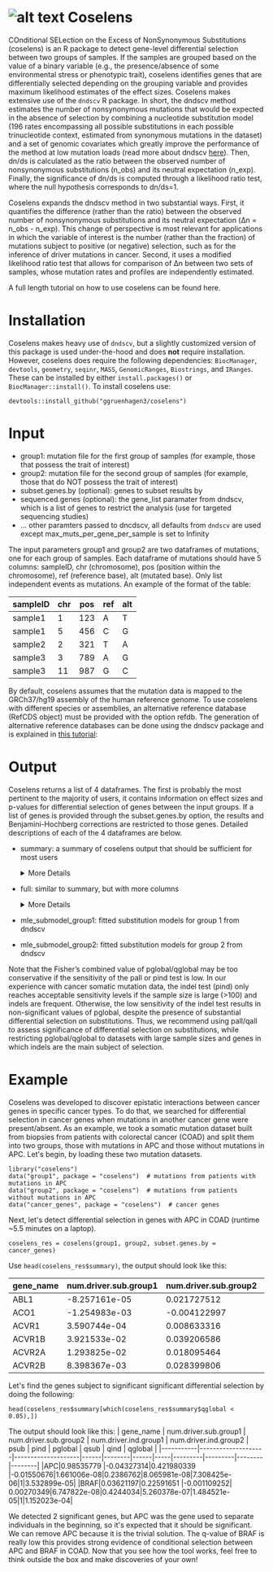 # ![alt text](https://github.com/ggruenhagen3/coselens/blob/master/icon.png?raw=true)  Coselens 
COnditional SELection on the Excess of NonSynonymous Substitutions (coselens) is an R package to detect gene-level differential selection between two groups of samples. If the samples are grouped based on the value of a binary variable (e.g., the presence/absence of some environmental stress or phenotypic trait), coselens identifies genes that are differentially selected depending on the grouping variable and provides maximum likelihood estimates of the effect sizes. Coselens makes extensive use of the ```dndscv``` R package. In short, the dndscv method estimates the number of nonsynonymous mutations that would be expected in the absence of selection by combining a nucleotide substitution model (196 rates encompassing all possible substitutions in each possible trinucleotide context, estimated from synonymous mutations in the dataset) and a set of genomic covariates which greatly improve the performance of the method at low mutation loads (read more about dndscv [here](https://github.com/im3sanger/dndscv)). Then, dn/ds is calculated as the ratio between the observed number of nonsynonymous substitutions (n_obs) and its neutral expectation (n_exp). Finally, the significance of dn/ds is computed through a likelihood ratio test, where the null hypothesis corresponds to dn/ds=1.

Coselens expands the dndscv method in two substantial ways. First, it quantifies the difference (rather than the ratio) between the observed number of nonsynonymous substitutions and its neutral expectation (Δn = n_obs - n_exp). This change of perspective is most relevant for applications in which the variable of interest is the number (rather than the fraction) of mutations subject to positive (or negative) selection, such as for the inference of driver mutations in cancer. Second, it uses a modified likelihood ratio test that allows for comparison of Δn between two sets of samples, whose mutation rates and profiles are independently estimated. 

A full length tutorial on how to use coselens can be found here.

# Installation
Coselens makes heavy use of ```dndscv```, but a slightly customized version of this package is used under-the-hood and does **not** require installation. However, coselens does require the following dependencies: ```BiocManager```, ```devtools```, ```geometry```, ```seqinr```, ```MASS```, ```GenomicRanges```, ```Biostrings```, and ```IRanges```. These can be installed by either ```install.packages()``` or ```BiocManager::install()```. To install coselens use:
```
devtools::install_github("ggruenhagen3/coselens")
```

# Input
* group1: mutation file for the first group of samples (for example, those that possess the trait of interest)
* group2: mutation file for the second group of samples (for example, those that do NOT possess the trait of interest)
* subset.genes.by (optional): genes to subset results by
* sequenced.genes (optional): the gene_list paramater from dndscv, which is a list of genes to restrict the analysis (use for targeted sequencing studies)
* ... other paramters passed to dncdscv, all defaults from ```dndscv``` are used except max_muts_per_gene_per_sample is set to Infinity

The input parameters group1 and group2 are two dataframes of mutations, one for each group of samples. Each dataframe of mutations should have 5 columns: sampleID, chr (chromosome), pos (position within the chromosome), ref (reference base), alt (mutated base). Only list independent events as mutations. An example of the format of the table:

|sampleID | chr | pos | ref | alt|
|---------|-----|-----|-----|----|
|sample1  | 1   | 123 | A   | T  |
|sample1  | 5   | 456 | C   | G  |
|sample2  | 2   | 321 | T   | A  |
|sample3  | 3   | 789 | A   | G  |
|sample3  | 11  | 987 | G   | C  |

By default, coselens assumes that the mutation data is mapped to the GRCh37/hg19 assembly of the human reference genome. To use coselens with different species or assemblies, an alternative reference database (RefCDS object) must be provided with the option refdb. The generation of alternative reference databases can be done using the dndscv package and is explained in [this tutorial](http://htmlpreview.github.io/?http://github.com/im3sanger/dndscv/blob/master/vignettes/buildref.html):

# Output
Coselens returns a list of 4 dataframes. The first is probably the most pertinent to the majority of users, it contains information on effect sizes and p-values for differential selection of genes between the input groups. If a list of genes is provided through the subset.genes.by option, the results and Benjamini-Hochberg corrections are restricted to those genes. Detailed descriptions of each of the 4 dataframes are below.

* summary: a summary of coselens output that should be sufficient for most users
  <details>
  <summary>More Details</summary>
  <br>
 
  * Output Column Descriptions
    * gene_name: name of gene that conditional selection was calculated in
    * num.driver.sub.group1: estimate of the number of drivers in group 1 based excess of non-synonymous mutations
    * num.driver.sub.group2: estimate of the number of drivers in group 2 based excess of non-synonymous mutations
    * num.driver.ind.group1: estimate of the number of drivers in group 1 based excess of indels
    * num.driver.ind.group2: estimate of the number of drivers in group 2 based excess of indels
    * psub: p-value for conditional selection in non-synonymous substitutions
    * pind: p-value for conditional selection in indels
    * pglobal: Fisher's combined p-value for psub and pind
    * qsub: q-value of psub using Benjamini-Hochberg correction
    * qind: q-value of pind using Benjamini-Hochberg correction
    * qglobal: q-value of pglobal using Benjamini-Hochberg correction
  </details>

* full: similar to summary, but with more columns
  <details>
  <summary>More Details</summary>
  <br>

  * Output Column Descriptions (same as summary w/ the following additions):
    * num.driver.mis.group1: estimate of the number of drivers in group 1 based excess of missense mutations
    * num.driver.mis.group2: estimate of the number of drivers in group 2 based excess of missense mutations
    * num.driver.trunc.group1: estimate of the number of drivers in group 1 based excess of truncating mutations
    * num.driver.trunc.group2: estimate of the number of drivers in group 2 based excess of truncating mutations
    * pmis: p-value for conditional selection in missense mutations
    * ptrunc: p-value for conditional selection in truncating mutations
    * psub.group1: p-value for selection in group 1 for non-synonymous substitutions
    * psub.group2: p-value for selection in group 2 for non-synonymous substitutions
    * pmis.group1: p-value for selection in group 1 for missense substitutions
    * pmis.group2: p-value for selection in group 2 for missense substitutions
    * ptrunc.group1: p-value for selection in group 1 for truncating substitutions
    * ptrunc.group2: p-value for selection in group 2 for truncating substitutions
    * pind.group1: p-value for selection in group 1 for indels
    * pind.group2: p-value for selection in group 2 for indels
    * qsub.group1: q-value of psub.group1 using Benjamini-Hochberg correction
    * qsub.group2: q-value of psub.group2 using Benjamini-Hochberg correction
    * qmis.group1: q-value of pmis.group1 using Benjamini-Hochberg correction
    * qmis.group2: q-value of pmis.group2 using Benjamini-Hochberg correction
    * qtrunc.group1: q-value of ptrunc.group1 using Benjamini-Hochberg correction
    * qtrunc.group2: q-value of ptrunc.group2 using Benjamini-Hochberg correction
    * qind.group1: q-value of pind.group1 using Benjamini-Hochberg correction
    * qind.group2: q-value of pind.group2 using Benjamini-Hochberg correction
  </details>

* mle_submodel_group1: fitted substitution models for group 1 from dndscv
* mle_submodel_group2: fitted substitution models for group 2 from dndscv

Note that the Fisher’s combined value of pglobal/qglobal may be too conservative if the sensitivity of the pall or pind test is low. In our experience with cancer somatic mutation data, the indel test (pind) only reaches acceptable sensitivity levels if the sample size is large (>100) and indels are frequent. Otherwise, the low sensitivity of the indel test results in non-significant values of pglobal, despite the presence of substantial differential selection on substitutions. Thus, we recommend using pall/qall to assess significance of differential selection on substitutions, while restricting pglobal/qglobal to datasets with large sample sizes and genes in which indels are the main subject of selection.

# Example
Coselens was developed to discover epistatic interactions between cancer genes in specific cancer types. To do that, we searched for differential selection in cancer genes when mutations in another cancer gene were present/absent. As an example, we took a somatic mutation dataset built from biopsies from patients with colorectal cancer (COAD) and split them into two groups, those with mutations in APC and those without mutations in APC. Let's begin, by loading these two mutation datasets.

```
library("coselens")
data("group1", package = "coselens")  # mutations from patients with    mutations in APC
data("group2", package = "coselens")  # mutations from patients without mutations in APC
data("cancer_genes", package = "coselens")  # cancer genes
```

Next, let's detect differential selection in genes with APC in COAD (runtime ~5.5 minutes on a laptop).

```
coselens_res = coselens(group1, group2, subset.genes.by = cancer_genes)
```

Use ```head(coselens_res$summary)```, the output should look like this:

| gene_name | num.driver.sub.group1 | num.driver.sub.group2 | num.driver.ind.group1 | num.driver.ind.group2 | psub | pind | pglobal | qsub | qind | qglobal |
|-----------|--------------------|--------------------|------|--------|------|-----|---------|---------|--------|--------|
|ABL1|-8.257161e-05|0.021727512 |-0.0018375172|0.0007703715 |0.4441491|0.5359755|0.5797215|1|1|1|
|ACO1|-1.254983e-03|-0.004122997|0.0061894558 |-0.0053114291|0.9125477|0.2687322|0.5899164|1|1|1|
|ACVR1|3.590744e-04|0.008633316 |-0.0008275762|-0.0032018083|0.7083432|1.0000000|0.9525987|1|1|1|
|ACVR1B|3.921533e-02|0.039206586|-0.0008321666|0.0039877767 |0.9904685|0.3391245|0.7023388|1|1|1|
|ACVR2A|1.293825e-02|0.018095464|0.0119255807 |0.0107532703 |0.6835661|1.0000000|0.9436165|1|1|1|
|ACVR2B|8.398367e-03|0.028399806|-0.0006982841|-0.0027780460|0.2041043|1.0000000|0.5284514|1|1|1|

Let's find the genes subject to significant significant differential selection by doing the following:

```
head(coselens_res$summary[which(coselens_res$summary$qglobal < 0.05),])
```

The output should look like this:
| gene_name | num.driver.sub.group1 | num.driver.sub.group2 | num.driver.ind.group1 | num.driver.ind.group2 | psub | pind | pglobal | qsub | qind | qglobal |
|-----------|--------------------|--------------------|------|--------|------|-----|---------|---------|--------|--------|
|APC|0.98535779 |-0.04327314|0.421980339 |-0.01550676|1.661006e-08|0.2386762|8.065981e-08|7.308425e-06|1|3.532899e-05|
|BRAF|0.03621197|0.22591651 |-0.001109252| 0.00270349|6.747822e-08|0.4244034|5.260378e-07|1.484521e-05|1|1.152023e-04|

We detected 2 significant genes, but APC was the gene used to separate individuals in the beginning, so it's expected that it should be significant. We can remove APC because it is the trivial solution. The q-value of BRAF is really low this provides strong evidence of conditional selection between APC and BRAF in COAD. Now that you see how the tool works, feel free to think outside the box and make discoveries of your own!

